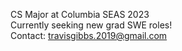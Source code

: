 CS Major at Columbia SEAS 2023\
Currently seeking new grad SWE roles!\
Contact: travisgibbs.2019@gmail.com
